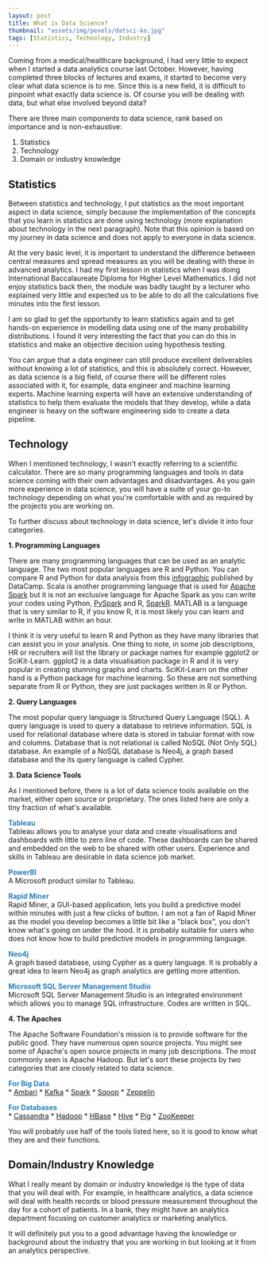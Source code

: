```yaml
---
layout: post
title: What is Data Science?
thumbnail: "assets/img/pexels/datsci-ko.jpg"
tags: [Statistics, Technology, Industry]
---
```


Coming from a medical/healthcare background, I had very little to expect when I started a data analytics course last October. However, having completed three blocks of lectures and exams, it started to become very clear what data science is to me. Since this is a new field, it is difficult to pinpoint what exactly data science is. Of course you will be dealing with data, but what else involved beyond data?

There are three main components to data science, rank based on importance and is non-exhaustive:
1. Statistics
2. Technology
3. Domain or industry knowledge

## Statistics

Between statistics and technology, I put statistics as the most important aspect in data science, simply because the implementation of the concepts that you learn in statistics are done using technology (more explanation about technology in the next paragraph). Note that this opinion is based on my journey in data science and does not apply to everyone in data science.

At the very basic level, it is important to understand the difference between central measures and spread measures as you will be dealing with these in advanced analytics. I had my first lesson in statistics when I was doing International Baccalaureate Diploma for Higher Level Mathematics. I did not enjoy statistics back then, the module was badly taught by a lecturer who explained very little and expected us to be able to do all the calculations five minutes into the first lesson.

I am so glad to get the opportunity to learn statistics again and to get hands-on experience in modelling data using one of the many probability distributions. I found it very interesting the fact that you can do this in statistics and make an objective decision using hypothesis testing.

You can argue that a data engineer can still produce excellent deliverables without knowing a lot of statistics, and this is absolutely correct. However, as data science is a big field, of course there will be different roles associated with it, for example, data engineer and machine learning experts. Machine learning experts will have an extensive understanding of statistics to help them evaluate the models that they develop, while a data engineer is heavy on the software engineering side to create a data pipeline.

## Technology

When I mentioned technology, I wasn't exactly referring to a scientific calculator. There are so many programming languages and tools in data science coming with their own advantages and disadvantages. As you gain more experience in data science, you will have a suite of your go-to technology depending on what you're comfortable with and as required by the projects you are working on.

To further discuss about technology in data science, let's divide it into four categories.

**1. Programming Languages**

There are many programming languages that can be used as an analytic language. The two most popular languages are R and Python. You can compare R and Python for data analysis from this [infographic](https://www.datacamp.com/community/tutorials/r-or-python-for-data-analysis) published by DataCamp. Scala is another programming language that is used for [Apache Spark](https://spark.apache.org) but it is not an exclusive language for Apache Spark as you can write your codes using Python, [PySpark](https://spark.apache.org/docs/0.9.0/python-programming-guide.html) and R, [SparkR](https://spark.apache.org/docs/latest/sparkr.html). MATLAB is a language that is very similar to R, if you know R, it is most likely you can learn and write in MATLAB within an hour.

I think it is very useful to learn R and Python as they have many libraries that can assist you in your analysis. One thing to note, in some job descriptions, HR or recruiters will list the library or package names for example ggplot2 or SciKit-Learn. ggplot2 is a data visualisation package in R and it is very popular in creating stunning graphs and charts. SciKit-Learn on the other hand is a Python package for machine learning. So these are not something separate from R or Python, they are just packages written in R or Python.

**2. Query Languages**

The most popular query language is Structured Query Language (SQL). A query language is used to query a database to retrieve information. SQL is used for relational database where data is stored in tabular format with row and columns. Database that is not relational is called NoSQL (Not Only SQL) database. An example of a NoSQL database is Neo4j, a graph based database and the its query language is called Cypher.

**3. Data Science Tools**

As I mentioned before, there is a lot of data science tools available on the market, either open source or proprietary. The ones listed here are only a tiny fraction of what's available.

<span style="color:#2980B9">**Tableau**</span>  
Tableau allows you to analyse your data and create visualisations and dashboards with little to zero line of code. These dashboards can be shared and embedded on the web to be shared with other users. Experience and skills in Tableau are desirable in data science job market.

<span style="color:#2980B9">**PowerBI**</span>  
A Microsoft product similar to Tableau.

<span style="color:#2980B9">**Rapid Miner**</span>  
Rapid Miner, a GUI-based application, lets you build a predictive model within minutes with just a few clicks of button. I am not a fan of Rapid Miner as the model you develop becomes a little bit like a "black box", you don't know what's going on under the hood. It is probably suitable for users who does not know how to build predictive models in programming language.

<span style="color:#2980B9">**Neo4j**</span>  
A graph based database, using Cypher as a query language. It is probably a great idea to learn Neo4j as graph analytics are getting more attention.

<span style="color:#2980B9">**Microsoft SQL Server Management Studio**</span>  
Microsoft SQL Server Management Studio is an integrated environment which allows you to manage SQL infrastructure. Codes are written in SQL.

**4. The Apaches**

The Apache Software Foundation's mission is to provide software for the public good. They have numerous open source projects. You might see some of Apache's open source projects in many job descriptions. The most commonly seen is Apache Hadoop. But let's sort these projects by two categories that are closely related to data science.

<span style="color:#2980B9">**For Big Data**</span>  
    * [Ambari](https://projects.apache.org/project.html?ambari)
    * [Kafka](https://projects.apache.org/project.html?kafka)
    * [Spark](https://projects.apache.org/project.html?spark)
    * [Sqoop](https://projects.apache.org/project.html?sqoop)
    * [Zeppelin](https://projects.apache.org/project.html?zeppelin)

<span style="color:#2980B9">**For Databases**</span>  
    * [Cassandra](https://projects.apache.org/project.html?cassandra)
    * [Hadoop](https://projects.apache.org/project.html?hadoop)
    * [HBase](https://projects.apache.org/project.html?hbase)
    * [Hive](https://projects.apache.org/project.html?hive)
    * [Pig](https://projects.apache.org/project.html?pig)
    * [ZooKeeper](https://projects.apache.org/project.html?zookeeper)

You will probably use half of the tools listed here, so it is good to know what they are and their functions.

## Domain/Industry Knowledge

What I really meant by domain or industry knowledge is the type of data that you will deal with. For example, in healthcare analytics, a data science will deal with health records or blood pressure measurement throughout the day for a cohort of patients. In a bank, they might have an analytics department focusing on customer analytics or marketing analytics.

It will definitely put you to a good advantage having the knowledge or background about the industry that you are working in but looking at it from an analytics perspective.

